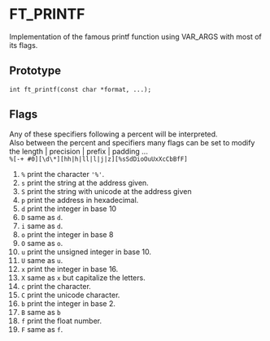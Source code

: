 # FT_PRINTF
Implementation of the famous printf function using VAR_ARGS with most of its flags.
## Prototype
```int ft_printf(const char *format, ...);```
## Flags
Any of these specifiers following a percent will be interpreted.\
Also between the percent and specifiers many flags can be set to modify the length | precision | prefix | padding ...
\
```%[-+ #0][\d\*][hh|h|ll|l|j|z][%sSdDioOuUxXcCbBfF]```

1. `%` print the character `'%'`.
1. `s` print the string at the address given.
1. `S` print the string with unicode at the address given
1. `p` print the address in hexadecimal.
1. `d` print the integer in base 10
1. `D` same as `d`.
1. `i` same as `d`.
1. `o` print the integer in base 8
1. `O` same as `o`.
1. `u` print the unsigned integer in base 10.
1. `U` same as `u`.
1. `x` print the integer in base 16.
1. `X` same as `x` but capitalize the letters.
1. `c` print the character.
1. `C` print the unicode character.
1. `b` print the integer in base 2.
1. `B` same as `b`
1. `f` print the float number.
1. `F` same as `f`.
